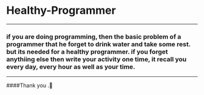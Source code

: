 # Healthy-Programmer
---

### if you are doing programming, then the basic problem of a programmer that he forget to drink water and take some rest. but its needed for a healthy programmer. if you forget anythiing else then write your activity one time, it recall you every day, every hour as well as your time.
---

####Thank you .💖

